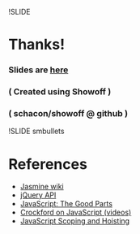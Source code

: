 !SLIDE

# Thanks!

### Slides are [here](https://github.com/sl4m/jasmine\_on\_rails3\_slides)
### ( Created using Showoff )
### ( schacon/showoff @ github )

!SLIDE smbullets

# References

* [Jasmine wiki](https://github.com/pivotal/jasmine/wiki)
* [jQuery API](http://api.jquery.com/)
* [JavaScript: The Good Parts](http://oreilly.com/catalog/9780596517748)
* [Crockford on JavaScript (videos)](http://yuiblog.com/crockford/)
* [JavaScript Scoping and Hoisting](http://www.adequatelygood.com/2010/2/JavaScript-Scoping-and-Hoisting)
